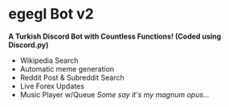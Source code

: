 # egegl Bot v2
**A Turkish Discord Bot with Countless Functions! (Coded using Discord.py)**
- Wikipedia Search
- Automatic meme generation
- Reddit Post & Subreddit Search
- Live Forex Updates
- Music Player w/Queue
*Some say it's my magnum opus...*
